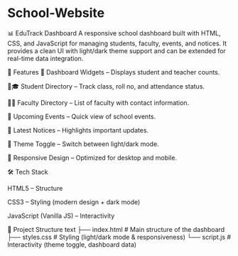 # School-Website

📊 EduTrack Dashboard A responsive school dashboard built with HTML, CSS, and JavaScript for managing students, faculty, events, and notices. It provides a clean UI with light/dark theme support and can be extended for real-time data integration.

🚀 Features 📅 Dashboard Widgets – Displays student and teacher counts.

👨🎓 Student Directory – Track class, roll no, and attendance status.

👨🏫 Faculty Directory – List of faculty with contact information.

🎉 Upcoming Events – Quick view of school events.

📢 Latest Notices – Highlights important updates.

🌙 Theme Toggle – Switch between light/dark mode.

📱 Responsive Design – Optimized for desktop and mobile.

🛠 Tech Stack

HTML5 – Structure

CSS3 – Styling (modern design + dark mode)

JavaScript (Vanilla JS) – Interactivity

📂 Project Structure text ├── index.html # Main structure of the dashboard ├── styles.css # Styling (light/dark mode & responsiveness) └── script.js # Interactivity (theme toggle, dashboard data)

